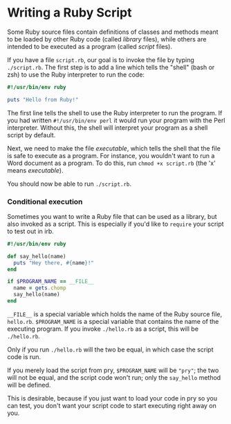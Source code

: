 # Writing a Ruby Script

Some Ruby source files contain definitions of classes and methods meant to be
loaded by other Ruby code (called *library* files), while others are intended
to be executed as a program (called *script* files).

If you have a file `script.rb`, our goal is to invoke the file by typing
`./script.rb`. The first step is to add a line which tells the "shell" (bash
or zsh) to use the Ruby interpreter to run the code:

```ruby
#!/usr/bin/env ruby

puts "Hello from Ruby!"
```

The first line tells the shell to use the Ruby interpreter to run the
program. If you had written `#!/usr/bin/env perl` it would run your program
with the Perl interpreter. Without this, the shell will interpret your
program as a shell script by default.

Next, we need to make the file *executable*, which tells the shell that the
file is safe to execute as a program. For instance, you wouldn't want to run
a Word document as a program. To do this, run `chmod +x script.rb` (the 'x'
means *executable*).

You should now be able to run `./script.rb`.

### Conditional execution

Sometimes you want to write a Ruby file that can be used as a library, but
also invoked as a script. This is especially if you'd like to `require` your
script to test out in irb.

```ruby
#!/usr/bin/env ruby

def say_hello(name)
  puts "Hey there, #{name}!"
end

if $PROGRAM_NAME == __FILE__
  name = gets.chomp
  say_hello(name)
end
```

`__FILE__` is a special variable which holds the name of the Ruby source
file, `hello.rb`. `$PROGRAM_NAME` is a special variable that contains the
name of the executing program. If you invoke `./hello.rb` as a script, this
will be `./hello.rb`.

Only if you run `./hello.rb` will the two be equal, in which case the script
code is run.

If you merely load the script from pry, `$PROGRAM_NAME` will be `"pry"`; the
two will not be equal, and the script code won't run; only the `say_hello`
method will be defined.

This is desirable, because if you just want to load your code in pry so you
can test, you don't want your script code to start executing right away on
you.
